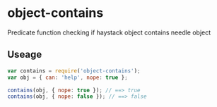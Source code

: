 # object-contains

Predicate function checking if haystack object contains needle object

## Useage

```js
var contains = require('object-contains');
var obj = { can: 'help', nope: true };

contains(obj, { nope: true }); // ==> true
contains(obj, { nope: false }); // ==> false
```
